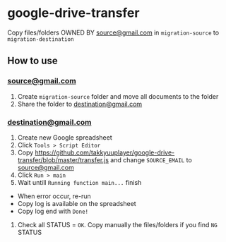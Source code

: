 # google-drive-transfer

Copy files/folders OWNED BY source@gmail.com in `migration-source` to `migration-destination`

## How to use

### source@gmail.com

1. Create `migration-source` folder and move all documents to the folder
1. Share the folder to destination@gmail.com

### destination@gmail.com

1. Create new Google spreadsheet
1. Click `Tools > Script Editor`
1. Copy https://github.com/takkyuuplayer/google-drive-transfer/blob/master/transfer.js and change `SOURCE_EMAIL` to source@gmail.com
1. Click `Run > main`
1. Wait untill `Running function main...` finish
  * When error occur, re-run
  * Copy log is available on the spreadsheet
  * Copy log end with `Done!`
1. Check all STATUS = `OK`. Copy manually the files/folders if you find `NG` STATUS
